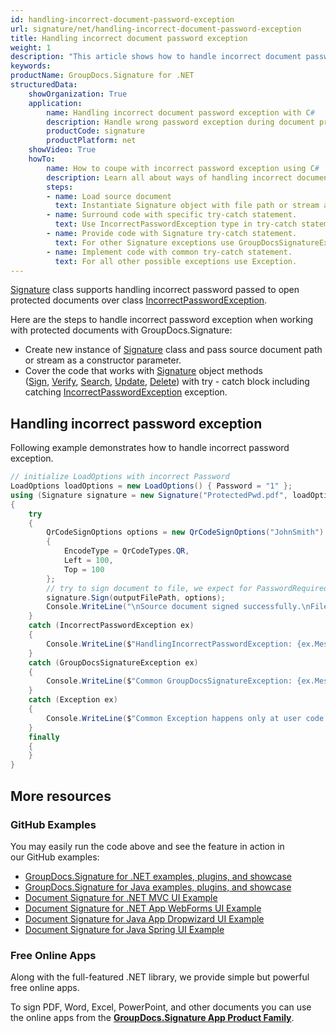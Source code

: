 ```yaml
---
id: handling-incorrect-document-password-exception
url: signature/net/handling-incorrect-document-password-exception
title: Handling incorrect document password exception
weight: 1
description: "This article shows how to handle incorrect document password exception with GroupDocs.Signature API."
keywords: 
productName: GroupDocs.Signature for .NET
structuredData:
    showOrganization: True
    application:    
        name: Handling incorrect document password exception with C#    
        description: Handle wrong password exception during document processing with C# language by GroupDocs.Signature for .NET APIs
        productCode: signature
        productPlatform: net 
    showVideo: True
    howTo:
        name: How to coupe with incorrect password exception using C# 
        description: Learn all about ways of handling incorrect document password exceptions using C#
        steps:
        - name: Load source document
          text: Instantiate Signature object with file path or stream as a constructor parameter will load the document. 
        - name: Surround code with specific try-catch statement. 
          text: Use IncorrectPasswordException type in try-catch statement to handle with incorrect password exception.
        - name: Provide code with Signature try-catch statement. 
          text: For other Signature exceptions use GroupDocsSignatureException.
        - name: Implement code with common try-catch statement. 
          text: For all other possible exceptions use Exception.
---
```

[Signature](https://reference.groupdocs.com/signature/net/groupdocs.signature/signature) class supports handling incorrect password passed to open protected documents over class [IncorrectPasswordException](https://reference.groupdocs.com/signature/net/groupdocs.signature/incorrectpasswordexception).

Here are the steps to handle incorrect password exception when working with protected documents with GroupDocs.Signature:

* Create new instance of [Signature](https://reference.groupdocs.com/signature/net/groupdocs.signature/signature) class and pass source document path or stream as a constructor parameter.
* Cover the code that works with [Signature](https://reference.groupdocs.com/signature/net/groupdocs.signature/signature) object methods ([Sign](https://reference.groupdocs.com/signature/net/groupdocs.signature/signature/sign/#sign_4), [Verify](https://reference.groupdocs.com/signature/net/groupdocs.signature/signature/verify), [Search](https://reference.groupdocs.com/signature/net/groupdocs.signature/signature/search), [Update](https://reference.groupdocs.com/signature/net/groupdocs.signature/signature/update), [Delete](https://reference.groupdocs.com/signature/net/groupdocs.signature/signature/delete)) with try - catch block including catching [IncorrectPasswordException](https://reference.groupdocs.com/signature/net/groupdocs.signature/incorrectpasswordexception) exception.

## Handling incorrect password exception

Following example demonstrates how to handle incorrect password exception.

```csharp
// initialize LoadOptions with incorrect Password
LoadOptions loadOptions = new LoadOptions() { Password = "1" };
using (Signature signature = new Signature("ProtectedPwd.pdf", loadOptions))
{
    try
    {
        QrCodeSignOptions options = new QrCodeSignOptions("JohnSmith")
        {
            EncodeType = QrCodeTypes.QR,
            Left = 100,
            Top = 100
        };
        // try to sign document to file, we expect for PasswordRequiredException
        signature.Sign(outputFilePath, options);
        Console.WriteLine("\nSource document signed successfully.\nFile saved at " + outputFilePath);
    }
    catch (IncorrectPasswordException ex)
    {
        Console.WriteLine($"HandlingIncorrectPasswordException: {ex.Message}");
    }
    catch (GroupDocsSignatureException ex)
    {
        Console.WriteLine($"Common GroupDocsSignatureException: {ex.Message}");
    }
    catch (Exception ex)
    {
        Console.WriteLine($"Common Exception happens only at user code level: {ex.Message}");
    }
    finally
    {
    }
}
```

## More resources

### GitHub Examples

You may easily run the code above and see the feature in action in our GitHub examples:

* [GroupDocs.Signature for .NET examples, plugins, and showcase](https://github.com/groupdocs-signature/GroupDocs.Signature-for-.NET)
* [GroupDocs.Signature for Java examples, plugins, and showcase](https://github.com/groupdocs-signature/GroupDocs.Signature-for-Java)
* [Document Signature for .NET MVC UI Example](https://github.com/groupdocs-signature/GroupDocs.Signature-for-.NET-MVC)
* [Document Signature for .NET App WebForms UI Example](https://github.com/groupdocs-signature/GroupDocs.Signature-for-.NET-WebForms)
* [Document Signature for Java App Dropwizard UI Example](https://github.com/groupdocs-signature/GroupDocs.Signature-for-Java-Dropwizard)
* [Document Signature for Java Spring UI Example](https://github.com/groupdocs-signature/GroupDocs.Signature-for-Java-Spring)

### Free Online Apps

Along with the full-featured .NET library, we provide simple but powerful free online apps.

To sign PDF, Word, Excel, PowerPoint, and other documents you can use the online apps from the **[GroupDocs.Signature App Product Family](https://products.groupdocs.app/signature/family)**.
